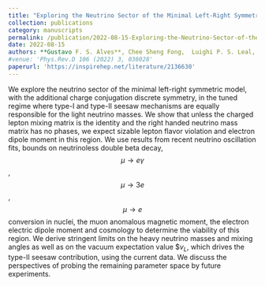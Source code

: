 ```yaml
---
title: "Exploring the Neutrino Sector of the Minimal Left-Right Symmetric Model"
collection: publications
category: manuscripts
permalink: /publication/2022-08-15-Exploring-the-Neutrino-Sector-of-the-Minimal-Left-Right-Symmetric-Model
date: 2022-08-15
authors: **Gustavo F. S. Alves**, Chee Sheng Fong,  Luighi P. S. Leal, Renata Zukanovich Funchal
#venue: 'Phys.Rev.D 106 (2022) 3, 036028'
paperurl: 'https://inspirehep.net/literature/2136630'
---
```



We explore the neutrino sector of the minimal left-right symmetric model, with the additional charge conjugation discrete symmetry, in the tuned regime where type-I and type-II seesaw mechanisms are equally responsible for the light neutrino masses. We show that unless the charged lepton mixing matrix is the identity and the right handed neutrino mass matrix has no phases, we expect sizable lepton flavor violation and electron dipole moment in this region. We use results from recent neutrino oscillation fits, bounds on neutrinoless double beta decay, $$\mu \to e \gamma$$, $$\mu \to 3e$$, $$\mu \to e$$ conversion in nuclei, the muon anomalous magnetic moment, the electron electric dipole moment and cosmology to determine the viability of this region. We derive stringent limits on the heavy neutrino masses and mixing angles as well as on the vacuum expectation value $$v_L$, which drives the type-II seesaw contribution, using the current data. We discuss the perspectives of probing the remaining parameter space by future experiments.
